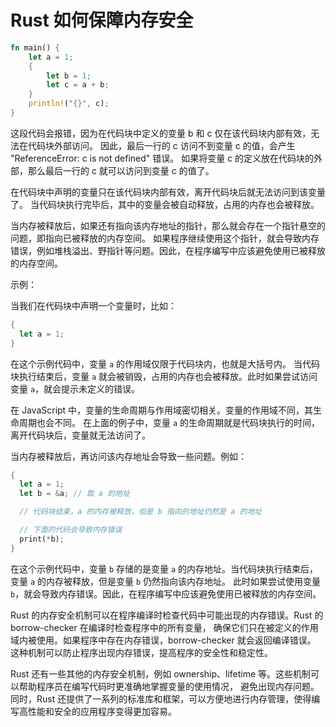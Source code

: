 # Rust 如何保障内存安全

```rust
fn main() {
    let a = 1;
    {
        let b = 1;
        let c = a + b;
    }
    println!("{}", c);
}
```

这段代码会报错，因为在代码块中定义的变量 b 和 c 仅在该代码块内部有效，无法在代码块外部访问。
因此，最后一行的 c 访问不到变量 c 的值，会产生 "ReferenceError: c is not defined" 错误。
如果将变量 c 的定义放在代码块的外部，那么最后一行的 c 就可以访问到变量 c 的值了。

在代码块中声明的变量只在该代码块内部有效，离开代码块后就无法访问到该变量了。
当代码块执行完毕后，其中的变量会被自动释放，占用的内存也会被释放。

当内存被释放后，如果还有指向该内存地址的指针，那么就会存在一个指针悬空的问题，即指向已被释放的内存空间。
如果程序继续使用这个指针，就会导致内存错误，例如堆栈溢出、野指针等问题。因此，在程序编写中应该避免使用已被释放的内存空间。

示例：

当我们在代码块中声明一个变量时，比如：

```rust
{
  let a = 1;
}
```

在这个示例代码中，变量 `a` 的作用域仅限于代码块内，也就是大括号内。
当代码块执行结束后，变量 `a` 就会被销毁，占用的内存也会被释放。此时如果尝试访问变量 `a`，就会提示未定义的错误。

在 JavaScript 中，变量的生命周期与作用域密切相关。变量的作用域不同，其生命周期也会不同。
在上面的例子中，变量 `a` 的生命周期就是代码块执行的时间，离开代码块后，变量就无法访问了。

当内存被释放后，再访问该内存地址会导致一些问题。例如：

```rust
{
  let a = 1;
  let b = &a; // 取 a 的地址

  // 代码块结束，a 的内存被释放，但是 b 指向的地址仍然是 a 的地址

  // 下面的代码会导致内存错误
  print(*b);
}
```

在这个示例代码中，变量 `b` 存储的是变量 `a` 的内存地址。当代码块执行结束后，变量 `a` 的内存被释放，但是变量 `b` 仍然指向该内存地址。
此时如果尝试使用变量 `b`，就会导致内存错误。因此，在程序编写中应该避免使用已被释放的内存空间。

Rust 的内存安全机制可以在程序编译时检查代码中可能出现的内存错误。Rust 的 borrow-checker 在编译时检查程序中的所有变量，
确保它们只在被定义的作用域内被使用。如果程序中存在内存错误，borrow-checker 就会返回编译错误。
这种机制可以防止程序出现内存错误，提高程序的安全性和稳定性。

Rust 还有一些其他的内存安全机制，例如 ownership、lifetime 等。这些机制可以帮助程序员在编写代码时更准确地掌握变量的使用情况，
避免出现内存问题。同时，Rust 还提供了一系列的标准库和框架，可以方便地进行内存管理，使得编写高性能和安全的应用程序变得更加容易。
